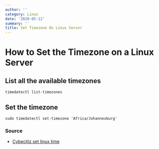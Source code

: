 ```yaml
---
author: ''
category: Linux
date: '2020-05-12'
summary: ''
title: Set Timezone On Linux Server
---
```

# How to Set the Timezone on a Linux Server

## List all the available timezones

    timedatectl list-timezones

## Set the timezone

    sudo timedatectl set-timezone 'Africa/Johannesburg'

### Source

* [Cybecitiz set linux time](https://www.cyberciti.biz/faq/howto-set-date-time-from-linux-command-prompt/)